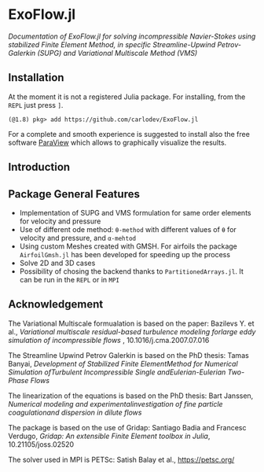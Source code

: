 # ExoFlow.jl
*Documentation of ExoFlow.jl for solving incompressible Navier-Stokes using stabilized Finite Element Method, in specific Streamline-Upwind Petrov-Galerkin (SUPG) and Variational Multiscale Method (VMS)*

## Installation
At the moment it is not a registered Julia package. For installing, from the `REPL` just press `]`.
```example
(@1.8) pkg> add https://github.com/carlodev/ExoFlow.jl 
```

For a complete and smooth experience is suggested to install also the free software [ParaView](https://www.paraview.org/) which allows to graphically visualize the results.

## Introduction



## Package General Features
- Implementation of SUPG and VMS formulation for same order elements for velocity and pressure
- Use of different ode method: ``θ-method`` with different values of ``θ`` for velocity and pressure, and ``α-mehtod``
- Using custom Meshes created with GMSH. For airfoils the package `AirfoilGmsh.jl` has been developed for speeding up the process
- Solve 2D and 3D cases
- Possibility of chosing the backend thanks to `PartitionedArrays.jl`. It can be run in the `REPL` or in `MPI`



## Acknowledgement
The Variational Multiscale formualation is based on the paper: Bazilevs Y. et al., *Variational multiscale residual-based turbulence modeling forlarge eddy simulation of incompressible flows* , 10.1016/j.cma.2007.07.016

The Streamline Upwind Petrov Galerkin is based on the PhD thesis:  Tamas Banyai,  *Development of Stabilized Finite ElementMethod for Numerical Simulation ofTurbulent Incompressible Single andEulerian-Eulerian Two-Phase Flows* 

The linearization of the equations is based on the PhD thesis:  Bart Janssen, *Numerical modeling and experimentalinvestigation of fine particle coagulationand dispersion in dilute flows* 

The package is based on the use of Gridap: Santiago Badia and Francesc Verdugo,  *Gridap: An extensible Finite Element toolbox in Julia*, 10.21105/joss.02520

The solver used in MPI is PETSc: Satish Balay et al., https://petsc.org/